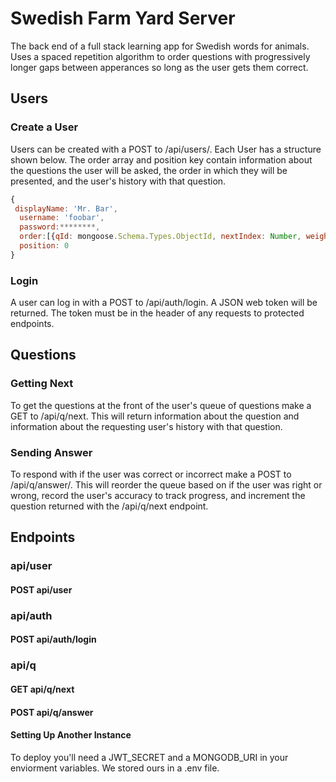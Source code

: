 # Swedish Farm Yard Server  

The back end of a full stack learning app for Swedish words for animals. Uses a spaced repetition algorithm to order questions with progressively longer gaps between apperances so long as the user gets them correct.

## Users

### Create a User
Users can be created with a POST to /api/users/. Each User has a structure shown below. The order array and position key contain information about the questions the user will be asked, the order in which they will be presented, and the user's history with that question.
```js
{
 displayName: 'Mr. Bar',
  username: 'foobar',
  password:********,
  order:[{qId: mongoose.Schema.Types.ObjectId, nextIndex: Number, weight: Number, timesAnswered: Number, timesCorrect: Number}, ...],
  position: 0
}
```
### Login
A user can log in with a POST to /api/auth/login. A JSON web token will be returned. The token must be in the header of any requests to protected endpoints.

## Questions

### Getting Next
To get the questions at the front of the user's queue of questions make a GET to /api/q/next. This will return information about the question and information about the requesting user's history with that question.

### Sending Answer
To respond with if the user was correct or incorrect make a POST to /api/q/answer/. This will reorder the queue based on if the user was right or wrong, record the user's accuracy to track progress, and increment the question returned with the /api/q/next endpoint.  

## Endpoints

### api/user
#### POST api/user

### api/auth
#### POST api/auth/login

### api/q
#### GET api/q/next
#### POST api/q/answer




#### Setting Up Another Instance
To deploy you'll need a JWT_SECRET and a MONGODB_URI in your enviorment variables. We stored ours in a .env file.


